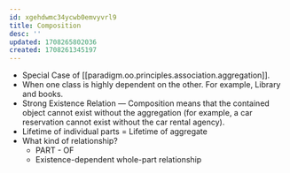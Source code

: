 ```yaml
---
id: xgehdwmc34ycwb0emvyvrl9
title: Composition
desc: ''
updated: 1708265802036
created: 1708261345197
---
```



- Special Case of [[paradigm.oo.principles.association.aggregation]].
- When one class is highly dependent on the other. For example, Library and books.
- Strong Existence Relation — Composition means that the contained object cannot exist without the aggregation (for example, a car reservation cannot exist without the car rental agency).
- Lifetime of individual parts = Lifetime of aggregate
- What kind of relationship?
  - PART - OF
  - Existence-dependent whole-part relationship
